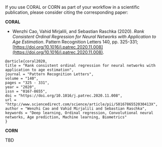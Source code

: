 If you use CORAL or CORN  as part of your workflow in a scientific publication, please consider citing the corresponding paper:

**CORAL**

- Wenzhi Cao, Vahid Mirjalili, and Sebastian Raschka (2020).  *Rank Consistent Ordinal Regression for Neural Networks with Application to Age Estimation*. Pattern Recognition Letters 140, pp. 325-331; [https://doi.org/10.1016/j.patrec.2020.11.008](https://doi.org/10.1016/j.patrec.2020.11.008).



```
@article{coral2020,
title = "Rank consistent ordinal regression for neural networks with application to age estimation",
journal = "Pattern Recognition Letters",
volume = "140",
pages = "325 - 331",
year = "2020",
issn = "0167-8655",
doi = "https://doi.org/10.1016/j.patrec.2020.11.008",
url = "http://www.sciencedirect.com/science/article/pii/S016786552030413X",
author = "Wenzhi Cao and Vahid Mirjalili and Sebastian Raschka",
keywords = "Deep learning, Ordinal regression, Convolutional neural networks, Age prediction, Machine learning, Biometrics"
}
```

**CORN**

TBD